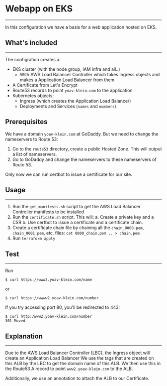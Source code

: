 # Webapp on EKS
---

In this configuration we have a basis for a web application hosted on EKS.

## What's included
---
The configration creates a:

* EKS cluster (with the node group, IAM infra and all..)
    * With AWS Load Balancer Controller which takes Ingress objects and makes a Application Load Balancer from them
* A Certificate from Let's Encrypt
* Route53 records to point `yoav-klein.com` to the application
* Kubernetes objects:
    * Ingress (which creates the Application Load Balancer)
    * Deployments and Services (`names` and `numbers`)

## Prerequisites
We have a domain `yoav-klein.com` at GoDaddy. But we need to change the nameservers to Route 53:

1. Go to the `route53` directory, create a public Hosted Zone. This will output a list of nameservers.
2. Go to GoDaddy and change the nameservers to these nameservers of Route 53.

Only now we can run certbot to issue a certificate for our site.


## Usage
---

1. Run the `get_manifests.sh` script to get the AWS Load Balancer Controller manifests to be installed
2. Run the `certificate.sh` script. This will: 
a. Create a private key and a CSR
b. Use certbot to issue a certificate and a certificate chain.
3. Create a certificate chain file by chaining all the `chain_0000.pem`, `chain_0001.pem`, etc. files: `cat 0000_chain.pem .. > chain.pem`
4. Run `terraform apply`

## Test
---

Run
```
$ curl https://www2.yoav-klein.com/name
```
or
```
$ curl https://wwww2.yoav-klein.com/number
```

If you try accessing port 80, you'll be redirected to 443:
```
$ curl http:/www2.yoav-klein.com/number
301 Moved
```

## Explanation
---

Due to the AWS Load Balancer Controller (LBC), the Ingress object will create an Application Load Balancer
We use the tags that are created on this ALB by the LBC to get the domain name of this ALB.
We then use this in the Route53 A record to point `www2.yoav-klein.com` to the ALB.

Additionally, we use an annotation to attach the ALB to our Certificate.
